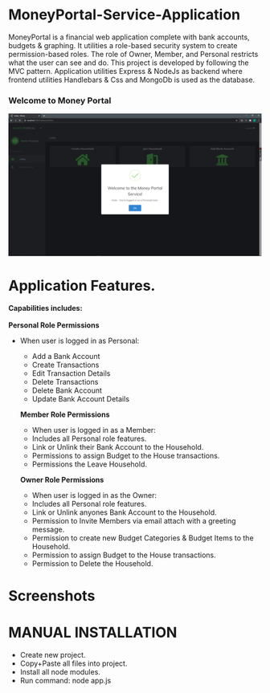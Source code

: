 # MoneyPortal-Service-Application

MoneyPortal is a financial web application complete with bank accounts, budgets & graphing. It utilities a role-based security system to create permission-based roles. The role of Owner, Member, and Personal restricts what the user can see and do.  This project is developed by following the MVC pattern. Application utilities Express & NodeJs as backend where frontend utilities Handlebars & Css and MongoDb is used as the database.

### Welcome to Money Portal #
![Alt text](Screenshots/Main.png)

# Application Features.
**Capabilities includes:**
  <br><br>
  **Personal Role Permissions**
 - When user is logged in as Personal:
    - Add a Bank Account
    - Create Transactions
    - Edit Transaction Details
    - Delete Transactions
    - Delete Bank Account
    - Update Bank Account Details
    
   **Member Role Permissions**
   - When user is logged in as a Member:
    - Includes all Personal role features.
    - Link or Unlink their Bank Account to the Household.
    - Permissions to assign Budget to the House transactions.
    - Permissions the Leave Household.
    
    **Owner Role Permissions**
   - When user is logged in as the Owner:
    - Includes all Personal role features.
    - Link or Unlink anyones Bank Account to the Household.
    - Permission to Invite Members via email attach with a greeting message.
    - Permission to create new Budget Categories & Budget Items to the Household.
    - Permission to assign Budget to the House transactions.
    - Permission to Delete the Household.
    
    
# Screenshots



# MANUAL INSTALLATION

- Create new project.
- Copy+Paste all files into project.
- Install all node modules.
- Run command: node app.js
